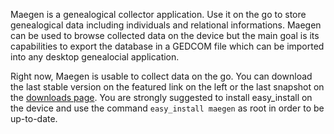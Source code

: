 Maegen is a genealogical collector application. Use it on the go to store genealogical data including individuals and relational informations. Maegen can be used to browse collected data on the device but the main goal is its capabilities to export the database in a GEDCOM file which can be imported into any desktop genealocial application.

Right now, Maegen is usable to collect data on the go. You can download the last stable version on the featured link on the left or the last snapshot on the [downloads page](http://code.google.com/p/maegen/downloads/list). You are strongly suggested to install easy\_install on the device and use the command `easy_install maegen` as root in order to be up-to-date.